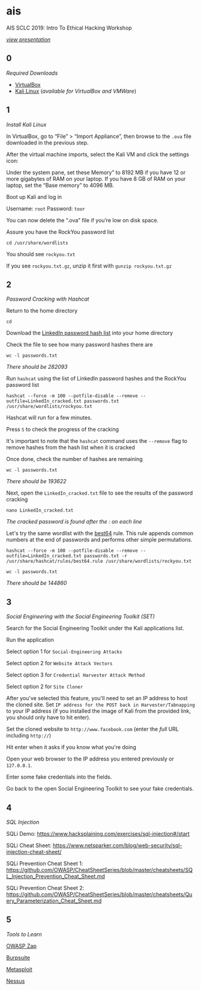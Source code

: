 # ais
AIS SCLC 2019: Intro To Ethical Hacking Workshop

*[view presentation](https://docs.google.com/presentation/d/11q5NdueYcfb-YIdiU8_EaT2s7srxvopdatAkMK9p4wY/edit?usp=sharing)*

## 0
*Required Downloads*
* [VirtualBox](https://www.virtualbox.org/wiki/Downloads)
* [Kali Linux](https://www.offensive-security.com/kali-linux-vm-vmware-virtualbox-image-download/) (*available for VirtualBox and VMWare*)

## 1
*Install Kali Linux*

In VirtualBox, go to “File” > “Import Appliance”, then browse to the `.ova` file downloaded in the previous step.

After the virtual machine imports, select the Kali VM and click the settings icon:

Under the system pane, set these Memory” to 8192 MB if you have 12 or more gigabytes of RAM on your laptop. If you have 8 GB of RAM on your laptop, set the “Base memory” to 4096 MB.

Boot up Kali and log in

Username: `root`
Password: `toor`

You can now delete the “.ova” file if you’re low on disk space.

Assure you have the RockYou password list

```shell
cd /usr/share/wordlists
```

You should see `rockyou.txt`

If you see `rockyou.txt.gz`, unzip it first with `gunzip rockyou.txt.gz`

## 2 
*Password Cracking with Hashcat*

Return to the home directory

```shell
cd
```

Download the [LinkedIn password hash list](https://raw.githubusercontent.com/clingeric/ais/master/passwords.txt) into your home directory

Check the file to see how many password hashes there are

```shell
wc -l passwords.txt
```

*There should be 282093*

Run `hashcat` using the list of LinkedIn password hashes and the RockYou password list

```shell
hashcat --force -m 100 --potfile-disable --remove --outfile=LinkedIn_cracked.txt passwords.txt /usr/share/wordlists/rockyou.txt
```

Hashcat will run for a few minutes.

Press `S` to check the progress of the cracking

It's important to note that the `hashcat` command uses the `--remove` flag to remove hashes from the hash list when it is cracked

Once done, check the number of hashes are remaining

```shell
wc -l passwords.txt
```

*There should be 193622*

Next, open the `LinkedIn_cracked.txt` file to see the results of the password cracking

```shell
nano LinkedIn_cracked.txt
```

*The cracked password is found after the : on each line*

Let's try the same wordlist with the [best64](https://github.com/hashcat/hashcat/blob/master/rules/best64.rule) rule. This rule appends common numbers at the end of passwords and performs other simple permutations.

```shell
hashcat --force -m 100 --potfile-disable --remove --outfile=LinkedIn_cracked.txt passwords.txt -r /usr/share/hashcat/rules/best64.rule /usr/share/wordlists/rockyou.txt
```

```shell
wc -l passwords.txt
```

*There should be 144860*

## 3

*Social Engineering with the Social Engineering Toolkit (SET)*

Search for the Social Engineering Toolkit under the Kali applications list.

Run the application

Select option 1 for `Social-Engineering Attacks`

Select option 2 for `Website Attack Vectors`

Select option 3 for `Credential Harvester Attack Method`

Select option 2 for `Site Cloner`

After you've selected this feature, you'll need to set an IP address to host the cloned site. Set `IP address for the POST back in Harvester/Tabnapping` to your IP address (if you installed the image of Kali from the provided link, you should only have to hit enter).

Set the cloned website to `http://www.facebook.com` (enter the *full* URL including `http://`)

Hit enter when it asks if you know what you're doing

Open your web browser to the IP address you entered previously or `127.0.0.1`.

Enter some fake credentials into the fields.

Go back to the open Social Engineering Toolkit to see your fake credentials.

## 4
*SQL Injection*

SQLi Demo:
https://www.hacksplaining.com/exercises/sql-injection#/start

SQLi Cheat Sheet:
https://www.netsparker.com/blog/web-security/sql-injection-cheat-sheet/

SQLi Prevention Cheat Sheet 1:
https://github.com/OWASP/CheatSheetSeries/blob/master/cheatsheets/SQL_Injection_Prevention_Cheat_Sheet.md

SQLi Prevention Cheat Sheet 2:
https://github.com/OWASP/CheatSheetSeries/blob/master/cheatsheets/Query_Parameterization_Cheat_Sheet.md

## 5
*Tools to Learn*

[OWASP Zap](https://www.owasp.org/index.php/OWASP_Zed_Attack_Proxy_Project)

[Burpsuite](https://www.pentestgeek.com/web-applications/burp-suite-tutorial-1)

[Metasploit](https://www.offensive-security.com/metasploit-unleashed/)

[Nessus](https://sectools.org/tool/nessus/)



